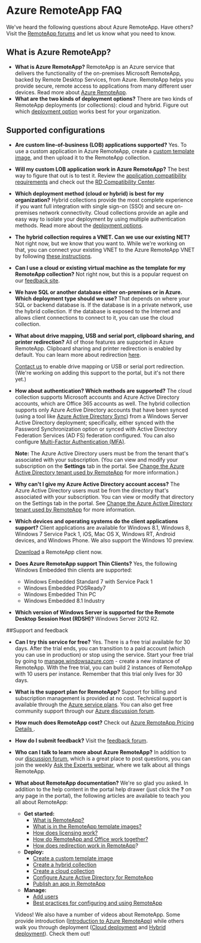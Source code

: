 <properties 
	pageTitle="Azure RemoteApp FAQ" 
	description="Frequently asked questions about Azure RemoteApp." 
	services="remoteapp" 
	documentationCenter="" 
	authors="lizap" 
	manager="mbaldwin" 
	editor=""/>

<tags 
	ms.service="remoteapp" 
	ms.workload="compute" 
	ms.tgt_pltfrm="na" 
	ms.devlang="na" 
	ms.topic="article" 
	ms.date="03/02/2015" 
	ms.author="elizapo"/>

# Azure RemoteApp FAQ
We've heard the following questions about Azure RemoteApp. Have others? Visit the [RemoteApp forums](https://social.msdn.microsoft.com/Forums/azure/home?forum=AzureRemoteApp) and let us know what you need to know.

## What is Azure RemoteApp? ##


- **What is Azure RemoteApp?** RemoteApp is an Azure service that delivers the functionality of the on-premises Microsoft RemoteApp, backed by Remote Desktop Services, from Azure. RemoteApp helps you provide secure, remote access to applications from many different user devices. Read more  about [Azure RemoteApp](remoteapp-whatis.md).
- **What are the two kinds of deployment options?** There are two kinds of RemoteApp deployments (or collections): cloud and hybrid. Figure out which [deployment option](remoteapp-whatis.md) works best for your organization.

## Supported configurations ##


- **Are custom line-of-business (LOB) applications supported?** Yes. To use a custom application in Azure RemoteApp, create a [custom template image](remoteapp-create-custom-image.md), and then upload it to the RemoteApp collection.
- **Will my custom LOB application work in Azure RemoteApp?** The best way to figure that out is to test it. Review the [application compatibility requirements](http://www.microsoft.com/download/details.aspx?id=18704) and check out the [RD Compatibility Center](http://www.rdcompatibility.com/compatibility/default.aspx).
- **Which deployment method (cloud or hybrid) is best for my organization?** Hybrid collections provide the most complete experience if you want full integration with single sign-on (SSO) and secure on-premises network connectivity. Cloud collections provide an agile and easy way to isolate your deployment by using multiple authentication methods. Read more about the [deployment options](remoteapp-whatis.md).
- **The hybrid collection requires a VNET. Can we use our existing NET?** Not right now, but we know that you want to. While we're working on that, you can connect your existing VNET to the Azure RemoteApp VNET by following [these instructions](http://blogs.msdn.com/b/rds/archive/2014/07/21/how-to-link-azure-remoteapp-to-an-existing-vnet.aspx).
- **Can I use a cloud or existing virtual machine as the template for my RemoteApp collection?** Not right now, but this is a popular request on our [feedback site](http://feedback.azure.com/forums/247748-azure-remoteapp/suggestions/5923679-allow-creation-of-custom-hybrid-image-completely-w).
- **We have SQL or another database either on-premises or in Azure. Which deployment type should we use?** That depends on where your SQL or backend database is. If the database is in a private network, use the hybrid collection. If the database is exposed to the Internet and allows client connections to connect to it, you can use the cloud collection.
- **What about drive mapping, USB and serial port, clipboard sharing, and printer redirection?** All of those features are supported in Azure RemoteApp. Clipboard sharing and printer redirection is enabled by default. You can learn more about redirection [here](remoteapp-redirection.md). 


	[Contact us](mailto:remoteappforum@microsoft.com?subject=Azure%20RemoteApp%20enable%20Redirection%20request) to enable drive mapping or USB or serial port redirection. (We're working on adding this support to the portal, but it's not there yet.)
- **How about authentication? Which methods are supported?** The cloud collection supports Microsoft accounts and Azure Active Directory accounts, which are Office 365 accounts as well. The hybrid collection supports only Azure Active Directory accounts that have been synced (using a tool like [Azure Active Directory Sync](http://blogs.technet.com/b/ad/archive/2014/09/16/azure-active-directory-sync-is-now-ga.aspx)) from a Windows Server Active Directory deployment; specifically, either synced with the Password Synchronization option or synced with Active Directory Federation Services (AD FS) federation configured. You can also configure [Multi-Factor Authentication (MFA)](../../services/multi-factor-authentication/).

	**Note:** The Azure Active Directory users must be from the tenant that's associated with your subscription. (You can view and modify your subscription on the **Settings** tab in the portal. See [Change the Azure Active Directory tenant used by RemoteApp](remoteapp-changetenant.md) for more information.)

- **Why can't I give my Azure Active Directory account access?** The Azure Active Directory users must be from the directory that's associated with your subscription. You can view or modify that directory on the Settings tab in the portal. See [Change the Azure Active Directory tenant used by RemoteApp](remoteapp-changetenant.md) for more information.
- **Which devices and operating systems do the client applications support?** Client applications are available for Windows 8.1, Windows 8, Windows 7 Service Pack 1, iOS, Mac OS X, Windows RT, Android devices, and Windows Phone. We also support the Windows 10 preview.
 
	[Download](https://www.remoteapp.windowsazure.com/ClientDownload/AllClients.aspx) a RemoteApp client now.
- **Does Azure RemoteApp support Thin Clients?** Yes, the following Windows Embedded thin clients are supported:
	- Windows Embedded Standard 7 with Service Pack 1
	- Windows Embedded POSReady7 
	- Windows Embedded Thin PC 
	- Windows Embedded 8.1 Industry

- **Which version of Windows Server is supported for the Remote Desktop Session Host (RDSH)?** Windows Server 2012 R2.

##Support and feedback

- **Can I try this service for free?** Yes. There is a free trial available for 30 days. After the trial ends, you can transition to a paid account (which you can use in production) or stop using the service. Start your free trial by going to [manage.windowsazure.com](http://manage.windowsazure.com) - create a new instance of RemoteApp. With the free trial, you can build 2 instances of RemoteApp with 10 users per instance. Remember that this trial only lives for 30 days.
- **What is the support plan for RemoteApp?** Support for billing and subscription management is provided at no cost. Technical support is available through the [Azure service plans](../../../support/plans/). You can also get free community support through our [Azure discussion forum](http://social.msdn.microsoft.com/Forums/windowsazure/home?forum=AzureRemoteApp). 
- **How much does RemoteApp cost?** Check out [Azure RemoteApp Pricing Details ](../../../pricing/details/remoteapp/).
- **How do I submit feedback?** Visit the [feedback forum](http://feedback.azure.com/forums/247748-azure-remoteapp).
- **Who can I talk to learn more about Azure RemoteApp?** In addition to our [discussion forum](http://social.msdn.microsoft.com/Forums/windowsazure/home?forum=AzureRemoteApp), which is a great place to post questions, you can join the weekly [Ask the Experts webinar](https://azureinfo.microsoft.com/US-Azure-WBNR-FY15-11Nov-AzureRemoteAppAskTheExperts-Registration-Page.html), where we talk about all things RemoteApp.
- **What about RemoteApp documentation?** We're so glad you asked. In addition to the help content in the portal help drawer (just click the **?** on any page in the portal), the following articles are available to teach you all about RemoteApp:
	- **Get started:**
		- [What is RemoteApp?](../remoteapp-whatis/)
		- [What is in the RemoteApp template images?](../remoteapp-images/)
		- [How does licensing work?](../remoteapp-licensing/)
		- [How do RemoteApp and Office work together?](../remoteapp-o365/)
		- [How does redirection work in RemoteApp](remoteapp-redirection.md)?
	- **Deploy:**
		- [Create a custom template image](remoteapp-create-custom-image.md)
		- [Create a hybrid collection](remoteapp-create-hybrid-deployment.md)
		- [Create a cloud collection](remoteapp-create-cloud-deployment.md)
		- [Configure Azure Active Directory for RemoteApp](remoteapp-ad.md)
		- [Publish an app in RemoteApp](remoteapp-publish.md)
	- **Manage:**
		- [Add users](remoteapp-user.md)
		- [Best practices for configuring and using RemoteApp](remoteapp-bestpractices.md)	

	Videos! We also have a number of videos about RemoteApp. Some provide introduction ([Introduction to Azure RemoteApp](http://azure.microsoft.com/documentation/videos/cloud-cover-ep-150-azure-remote-app-with-thomas-willingham-and-nihar-namjoshi/)) while others walk you through deployment ([Cloud deployment](https://www.youtube.com/watch?v=3NAv2iwZtGc&feature=youtu.be) and [Hybrid deployment](https://www.youtube.com/watch?v=GCIMxPUvg0c&feature=youtu.be)). Check them out!

